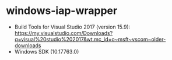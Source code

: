 # windows-iap-wrapper

- Build Tools for Visual Studio 2017 (version 15.9): https://my.visualstudio.com/Downloads?q=visual%20studio%202017&wt.mc_id=o~msft~vscom~older-downloads
- Windows SDK (10.17763.0)

